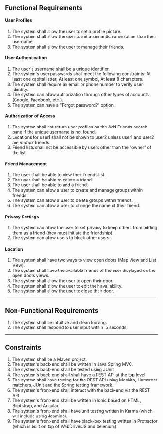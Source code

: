 ## Functional Requirements ##

#### User Profiles ####

1. The system shall allow the user to set a profile picture.
1. The system shall allow the user to set a semantic name (other than their username).
1. The system shall allow the user to manage their friends.

#### User Authentication ####

1. The user's username shall be a unique identifier.
1. The system's user passwords shall meet the following constraints: At least one capital letter, At least one symbol, At least 8 characters.
1. The system shall require an email or phone number to verify user identity.
1. The system can allow authorization through other types of accounts (Google, Facebook, etc.).
1. The system can have a "Forgot password?" option.

#### Authorization of Access ####

1. The system shall not return user profiles on the Add Friends search pane if the unique username is not found.
1. Locations for user1 shall not be shown to user2 unless user1 and user2 are _mutual_ friends.
1. Friend lists shall not be accessible by users other than the "owner" of the list.

#### Friend Management ####

1. The user shall be able to view their friends list.
1. The user shall be able to delete a friend.
1. The user shall be able to add a friend.
1. The system can allow a user to create and manage groups within friends.
1. The system can allow a user to delete groups within friends.
1. The system can allow a user to change the name of their friend.

#### Privacy Settings ####

1. The system can allow the user to set privacy to keep others from adding them as a friend (they must initiate the friendship).
1. The system can allow users to block other users.

#### Location ####

1. The system shall have two ways to view open doors (Map View and List View).
1. The system shall have the available friends of the user displayed on the open doors views.
1. The system shall allow the user to open their door.
1. The system shall allow the user to edit their availability.
1. The system shall allow the user to close their door.

---

## Non-Functional Requirements ##

1. The system shall be intuitive and clean looking.
1. The system shall respond to user input within .5 seconds.

---

## Constraints ##

1. The system shall be a Maven project.
1. The system's back-end shall be written in Java Spring MVC.
1. The system's back-end shall be tested using JUnit.
1. The system's back-end shall shall have a REST API at the top level.
1. The system shall have testing for the REST API using Mockito, Hamcrest matchers, JUnit and the Spring testing framework.
1. The system's front-end shall interact with the back-end via the REST API
1. The system's front-end shall be written in Ionic based on HTML, Bootstrap, and Angular.
1. The system's front-end shall have unit testing written in Karma (which will include using Jasmine).
1. The system's front-end shall have black-box testing written in Protractor (which is built on top of WebDriverJS and Selenium).
